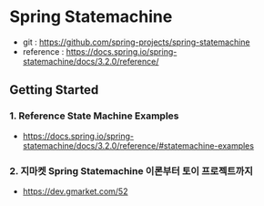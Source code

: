 # Spring Statemachine

- git : https://github.com/spring-projects/spring-statemachine
- reference : https://docs.spring.io/spring-statemachine/docs/3.2.0/reference/


## Getting Started 

### 1. Reference State Machine Examples
- https://docs.spring.io/spring-statemachine/docs/3.2.0/reference/#statemachine-examples

### 2. 지마켓 Spring Statemachine 이론부터 토이 프로젝트까지
- https://dev.gmarket.com/52